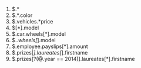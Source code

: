 1. $.*
2. $.*.color
3. $.vehicles.*price
4. $[*].model
5. $.car.wheels[*].model
6. $.*.wheels[*].model
7. $.employee.payslips[*].amount
8. $.prizes[*].laureates[*].firstname
9. $.prizes[?(@.year == 2014)].laureates[*].firstname